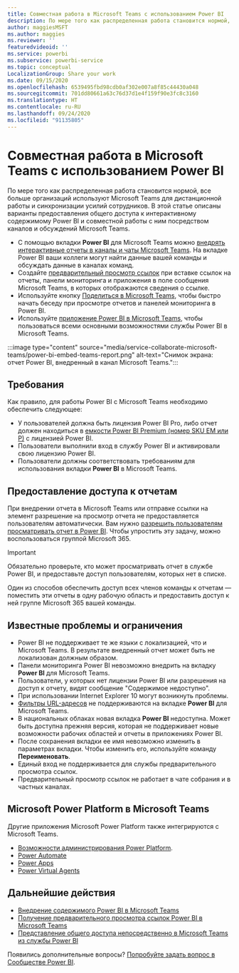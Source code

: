 ```yaml
---
title: Совместная работа в Microsoft Teams с использованием Power BI
description: По мере того как распределенная работа становится нормой, все больше организаций используют Microsoft Teams для дистанционной работы и синхронизации усилий сотрудников.
author: maggiesMSFT
ms.author: maggies
ms.reviewer: ''
featuredvideoid: ''
ms.service: powerbi
ms.subservice: powerbi-service
ms.topic: conceptual
LocalizationGroup: Share your work
ms.date: 09/15/2020
ms.openlocfilehash: 6539495fbd98cdb0af302e007a8f85c44430a048
ms.sourcegitcommit: 701dd80661a63c76d37d1e4f159f90e3fc8c3160
ms.translationtype: HT
ms.contentlocale: ru-RU
ms.lasthandoff: 09/24/2020
ms.locfileid: "91135805"
---
```

# <a name="collaborate-in-microsoft-teams-with-power-bi"></a>Совместная работа в Microsoft Teams с использованием Power BI

По мере того как распределенная работа становится нормой, все больше организаций используют Microsoft Teams для дистанционной работы и синхронизации усилий сотрудников. В этой статье описаны варианты предоставления общего доступа к интерактивному содержимому Power BI и совместной работы с ним посредством каналов и обсуждений Microsoft Teams. 

- С помощью вкладки **Power BI** для Microsoft Teams можно [внедрять интерактивные отчеты в каналы и чаты Microsoft Teams](service-embed-report-microsoft-teams.md). На вкладке Power BI ваши коллеги могут найти данные вашей команды и обсуждать данные в каналах команд. 
- Создайте [предварительный просмотр ссылок](service-teams-link-preview.md) при вставке ссылок на отчеты, панели мониторинга и приложения в поле сообщения Microsoft Teams, в которых отображаются сведения о ссылке. 
- Используйте кнопку [Поделиться в Microsoft Teams](service-share-report-teams.md), чтобы быстро начать беседу при просмотре отчетов и панелей мониторинга в Power BI.
- Используйте [приложение Power BI в Microsoft Teams](service-microsoft-teams-app.md), чтобы пользоваться всеми основными возможностями службы Power BI в Microsoft Teams.
 
:::image type="content" source="media/service-collaborate-microsoft-teams/power-bi-embed-teams-report.png" alt-text="Снимок экрана: отчет Power BI, внедренный в канал Microsoft Teams.":::

## <a name="requirements"></a>Требования

Как правило, для работы Power BI с Microsoft Teams необходимо обеспечить следующее:

- У пользователей должна быть лицензия Power BI Pro, либо отчет должен находиться в [емкости Power BI Premium (номер SKU EM или P)](../admin/service-premium-what-is.md) с лицензией Power BI.
- Пользователи выполнили вход в службу Power BI и активировали свою лицензию Power BI.
- Пользователи должны соответствовать требованиям для использования вкладки **Power BI** в Microsoft Teams.

## <a name="grant-access-to-reports"></a>Предоставление доступа к отчетам

При внедрении отчета в Microsoft Teams или отправке ссылки на элемент разрешение на просмотр отчета не предоставляется пользователям автоматически. Вам нужно [разрешить пользователям просматривать отчет в Power BI](service-share-dashboards.md). Чтобы упростить эту задачу, можно воспользоваться группой Microsoft 365.

> [!IMPORTANT]
> Обязательно проверьте, кто может просматривать отчет в службе Power BI, и предоставьте доступ пользователям, которых нет в списке.

Один из способов обеспечить доступ всех членов команды к отчетам — поместить эти отчеты в одну рабочую область и предоставить доступ к ней группе Microsoft 365 вашей команды.

## <a name="known-issues-and-limitations"></a>Известные проблемы и ограничения

- Power BI не поддерживает те же языки с локализацией, что и Microsoft Teams. В результате внедренный отчет может быть не локализован должным образом.
- Панели мониторинга Power BI невозможно внедрить на вкладку **Power BI** для Microsoft Teams.
- Пользователи, у которых нет лицензии Power BI или разрешения на доступ к отчету, видят сообщение "Содержимое недоступно".
- При использовании Internet Explorer 10 могут возникнуть проблемы. <!--You can look at the [browsers support for Power BI](../fundamentals/power-bi-browsers.md) and for [Microsoft 365](https://products.office.com/office-system-requirements#Browsers-section). -->
- [Фильтры URL-адресов](service-url-filters.md) не поддерживаются на вкладке **Power BI** для Microsoft Teams.
- В национальных облаках новая вкладка **Power BI** недоступна. Может быть доступна прежняя версия, которая не поддерживает новые возможности рабочих областей и отчеты в приложениях Power BI.
- После сохранения вкладки ее имя невозможно изменить в параметрах вкладки. Чтобы изменить его, используйте команду **Переименовать**.
- Единый вход не поддерживается для службы предварительного просмотра ссылок.
- Предварительный просмотр ссылок не работает в чате собрания и в частных каналах.

## <a name="microsoft-power-platform-in-microsoft-teams"></a>Microsoft Power Platform в Microsoft Teams

Другие приложения Microsoft Power Platform также интегрируются с Microsoft Teams.

- [Возможности администрирования Power Platform](/power-platform/admin/about-teams-environment).
- [Power Automate](/power-automate/teams/overview)
- [Power Apps](/powerapps/teams/overview)
- [Power Virtual Agents](/power-virtual-agents/)

## <a name="next-steps"></a>Дальнейшие действия

- [Внедрение содержимого Power BI в Microsoft Teams](service-embed-report-microsoft-teams.md)
- [Получение предварительного просмотра ссылок Power BI в Microsoft Teams](service-teams-link-preview.md)
- [Представление общего доступа непосредственно в Microsoft Teams из службы Power BI](service-share-report-teams.md)

Появились дополнительные вопросы? [Попробуйте задать вопрос в Сообществе Power BI](https://community.powerbi.com/).